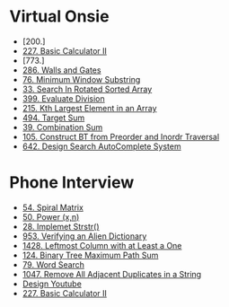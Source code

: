 # Virtual Onsie
- [200.]
- [227. Basic Calculator II](https://github.com/weltond/DataStructure/blob/master/LeetCode/string/227-Basic-Calculator-II.md)
- [773.]
- [286. Walls and Gates](https://github.com/weltond/DataStructure/blob/master/LeetCode/BFS/286-walls-and-gates.md)
- [76. Minimum Window Substring](https://github.com/weltond/DataStructure/blob/master/LeetCode/string/76-Minimum-Window-Substring.md)
- [33. Search In Rotated Sorted Array](https://github.com/weltond/DataStructure/blob/master/LeetCode/search/binarysearch/Lc33SearchInRotatedSortedArray.java)
- [399. Evaluate Division](https://github.com/weltond/DataStructure/blob/master/LeetCode/unionfind/399-Evaluate-Division.md)
- [215. Kth Largest Element in an Array](https://github.com/weltond/DataStructure/blob/master/LeetCode/heap/215-Kth-Largest-Element-In-Array.md)
- [494. Target Sum](https://github.com/weltond/DataStructure/blob/master/LeetCode/dp/494-target-sum.md)
- [39. Combination Sum](https://github.com/weltond/DataStructure/blob/master/LeetCode/backtracking/39-Combination-Sum.md)
- [105. Construct BT from Preorder and Inordr Traversal](https://github.com/weltond/DataStructure/blob/master/LeetCode/tree/Lc105ConstructBTfromPreAndInorder.java)
- [642. Design Search AutoComplete System](https://github.com/weltond/DataStructure/blob/master/LeetCode/trie/642-design-search-autocomplete-system.md)
# Phone Interview
- [54. Spiral Matrix](https://github.com/weltond/DataStructure/blob/master/LeetCode/array/54-Spiral-Matrix.md)
- [50. Power (x,n)](https://github.com/weltond/DataStructure/blob/master/LeetCode/search/binarysearch/Pow.java)
- [28. Implemet Strstr()](https://github.com/weltond/DataStructure/blob/master/LeetCode/string/Lc28ImplementStrStr.java)
- [953. Verifying an Alien Dictionary](https://github.com/weltond/DataStructure/blob/master/LeetCode/hashmap/953-Verifying-an-Alien-Dictionary.md)
- [1428. Leftmost Column with at Least a One]()
- [124. Binary Tree Maximum Path Sum](https://github.com/weltond/DataStructure/blob/master/LeetCode/tree/Lc124BinaryTreeMaxPathSum.java)
- [79. Word Search](https://github.com/weltond/DataStructure/blob/master/LeetCode/backtracking/Lc79WordSearch.java)
- [1047. Remove All Adjacent Duplicates in a String]()
- [Design Youtube]()
- [227. Basic Calculator II]()
